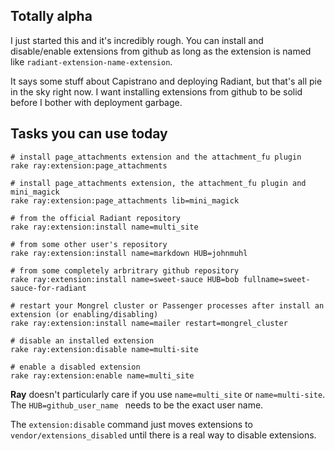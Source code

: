 Totally alpha
---

I just started this and it's incredibly rough. You can install and disable/enable extensions from github as long as the extension is named like `radiant-extension-name-extension`.

It says some stuff about Capistrano and deploying Radiant, but that's all pie in the sky right now. I want installing extensions from github to be solid before I bother with deployment garbage.

Tasks you can use today
---

	# install page_attachments extension and the attachment_fu plugin
	rake ray:extension:page_attachments
	
	# install page_attachments extension, the attachment_fu plugin and mini_magick
	rake ray:extension:page_attachments lib=mini_magick
	
	# from the official Radiant repository
	rake ray:extension:install name=multi_site
	
	# from some other user's repository
	rake ray:extension:install name=markdown HUB=johnmuhl
	
	# from some completely arbritrary github repository
	rake ray:extension:install name=sweet-sauce HUB=bob fullname=sweet-sauce-for-radiant
	
	# restart your Mongrel cluster or Passenger processes after install an extension (or enabling/disabling)
	rake ray:extension:install name=mailer restart=mongrel_cluster
	
	# disable an installed extension
	rake ray:extension:disable name=multi-site
	
	# enable a disabled extension
	rake ray:extension:enable name=multi_site

**Ray** doesn't particularly care if you use `name=multi_site` or `name=multi-site`. The `HUB=github_user_name ` needs to be the exact user name.

The `extension:disable` command just moves extensions to `vendor/extensions_disabled` until there is a real way to disable extensions.